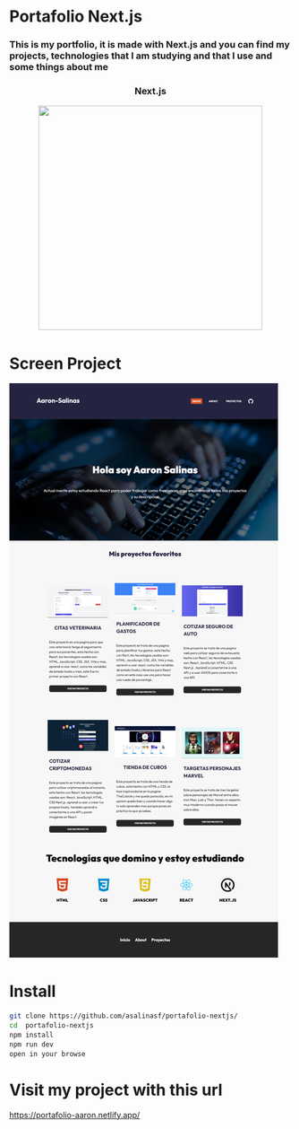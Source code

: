 # Portafolio Next.js

### This is my portfolio, it is made with Next.js and you can find my projects, technologies that I am studying and that I use and some things about me
<div align="center">
  <h3>Next.js</h3>
  <img src="https://d2nir1j4sou8ez.cloudfront.net/wp-content/uploads/2021/12/nextjs-boilerplate-logo.png" width="400" height="400">
</div>


# Screen Project
![Screen de mi portafolio](public/img/screenshotFull%20.png)

# Install

```sh
git clone https://github.com/asalinasf/portafolio-nextjs/
cd  portafolio-nextjs
npm install
npm run dev
open in your browse
```

# Visit my project with this url
https://portafolio-aaron.netlify.app/
